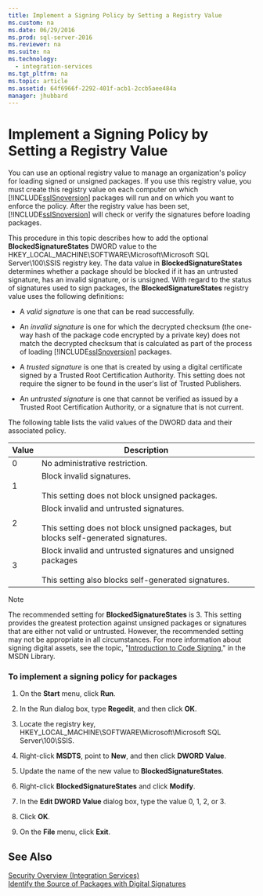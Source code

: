 ```yaml
---
title: Implement a Signing Policy by Setting a Registry Value
ms.custom: na
ms.date: 06/29/2016
ms.prod: sql-server-2016
ms.reviewer: na
ms.suite: na
ms.technology: 
  - integration-services
ms.tgt_pltfrm: na
ms.topic: article
ms.assetid: 64f6966f-2292-401f-acb1-2ccb5aee484a
manager: jhubbard
---
```

# Implement a Signing Policy by Setting a Registry Value
You can use an optional registry value to manage an organization's policy for loading signed or unsigned packages. If you use this registry value, you must create this registry value on each computer on which [!INCLUDE[ssISnoversion](../../Topics/TopicNameContainA/includes/ssISnoversion_md.md)] packages will run and on which you want to enforce the policy. After the registry value has been set, [!INCLUDE[ssISnoversion](../../Topics/TopicNameContainA/includes/ssISnoversion_md.md)] will check or verify the signatures before loading packages.  
  
 This procedure in this topic describes how to add the optional **BlockedSignatureStates** DWORD value to the HKEY_LOCAL_MACHINE\SOFTWARE\Microsoft\Microsoft SQL Server\100\SSIS registry key. The data value in **BlockedSignatureStates** determines whether a package should be blocked if it has an untrusted signature, has an invalid signature, or is unsigned. With regard to the status of signatures used to sign packages, the **BlockedSignatureStates** registry value uses the following definitions:  
  
-   A *valid signature* is one that can be read successfully.  
  
-   An *invalid signature* is one for which the decrypted checksum (the one-way hash of the package code encrypted by a private key) does not match the decrypted checksum that is calculated as part of the process of loading [!INCLUDE[ssISnoversion](../../Topics/TopicNameContainA/includes/ssISnoversion_md.md)] packages.  
  
-   A *trusted signature* is one that is created by using a digital certificate signed by a Trusted Root Certification Authority. This setting does not require the signer to be found in the user's list of Trusted Publishers.  
  
-   An *untrusted signature* is one that cannot be verified as issued by a Trusted Root Certification Authority, or a signature that is not current.  
  
 The following table lists the valid values of the DWORD data and their associated policy.  
  
|Value|Description|  
|-----------|-----------------|  
|0|No administrative restriction.|  
|1|Block invalid signatures.<br /><br /> This setting does not block unsigned packages.|  
|2|Block invalid and untrusted signatures.<br /><br /> This setting does not block unsigned packages, but blocks self-generated signatures.|  
|3|Block invalid and untrusted signatures and unsigned packages<br /><br /> This setting also blocks self-generated signatures.|  
  
> [!NOTE]  
>  The recommended setting for **BlockedSignatureStates** is 3. This setting provides the greatest protection against unsigned packages or signatures that are either not valid or untrusted. However, the recommended setting may not be appropriate in all circumstances. For more information about signing digital assets, see the topic, "[Introduction to Code Signing](http://go.microsoft.com/fwlink/?LinkId=51414)," in the MSDN Library.  
  
### To implement a signing policy for packages  
  
1.  On the **Start** menu, click **Run**.  
  
2.  In the Run dialog box, type **Regedit**, and then click **OK**.  
  
3.  Locate the registry key, HKEY_LOCAL_MACHINE\SOFTWARE\Microsoft\Microsoft SQL Server\100\SSIS.  
  
4.  Right-click **MSDTS**, point to **New**, and then click **DWORD Value**.  
  
5.  Update the name of the new value to **BlockedSignatureStates**.  
  
6.  Right-click **BlockedSignatureStates** and click **Modify**.  
  
7.  In the **Edit DWORD Value** dialog box, type the value 0, 1, 2, or 3.  
  
8.  Click **OK**.  
  
9. On the **File** menu, click **Exit**.  
  
## See Also  
 [Security Overview (Integration Services)](../../Topics/TopicNameNotContainA/Security-Overview--Integration-Services-.md)   
 [Identify the Source of Packages with Digital Signatures](../../Topics/TopicNameNotContainA/Identify-the-Source-of-Packages-with-Digital-Signatures.md)